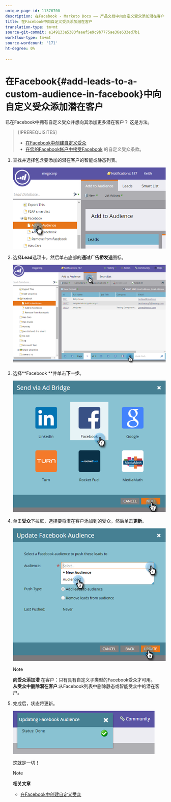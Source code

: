 ```yaml
---
unique-page-id: 11376700
description: 在Facebook - Marketo Docs —— 产品文档中向自定义受众添加潜在客户
title: 在Facebook中向自定义受众添加潜在客户
translation-type: tm+mt
source-git-commit: e149133a5383faaef5e9c9b7775ae36e633ed7b1
workflow-type: tm+mt
source-wordcount: '171'
ht-degree: 0%

---
```



# 在Facebook{#add-leads-to-a-custom-audience-in-facebook}中向自定义受众添加潜在客户

已在Facebook中拥有自定义受众并想向其添加更多潜在客户？ 这是方法。

>[!PREREQUISITES]
>
>* [在Facebook中创建自定义受众](create-a-custom-audience-in-facebook.md)
>* [在您的Facebook帐户中接受Facebook](https://www.facebook.com/ads/manage/customaudiences/tos.php) 的自定义受众条款。

>



1. 查找并选择包含要添加的潜在客户的智能或静态列表。

   ![](assets/one.png)

1. 选择&#x200B;**Lead**&#x200B;选项卡，然后单击底部的**通过广告桥发送**图标。

   ![](assets/two-1.png)

1. 选择**Facebook **并单击&#x200B;**下一步**。

   ![](assets/three.png)

1. 单击&#x200B;**受众**&#x200B;下拉框，选择要将潜在客户添加到的受众，然后单击&#x200B;**更新**。

   ![](assets/4.png)

   >[!NOTE]
   >
   >**向受众添加潜** 在客户：只有具有自定义子类型的Facebook受众才可用。\
   >**从受众中删除潜在客户**:从Facebook列表中删除静态或智能受众中的潜在客户。

1. 完成后，状态将更新。

   ![](assets/five-1.png)

   这就是一切！

   >[!NOTE]
   >
   >**相关文章**
   >
   >    
   >    
   >    * [在Facebook中创建自定义受众](create-a-custom-audience-in-facebook.md)


